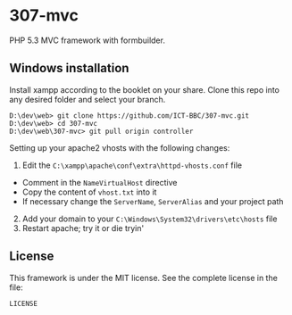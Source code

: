 307-mvc
=======

PHP 5.3 MVC framework with formbuilder.

Windows installation
--------------------

Install xampp according to the booklet on your share. Clone this repo into any desired folder and select your branch.

    D:\dev\web> git clone https://github.com/ICT-BBC/307-mvc.git
    D:\dev\web> cd 307-mvc
    D:\dev\web\307-mvc> git pull origin controller

Setting up your apache2 vhosts with the following changes:

1. Edit the `C:\xampp\apache\conf\extra\httpd-vhosts.conf` file
  * Comment in the `NameVirtualHost` directive 
  * Copy the content of `vhost.txt` into it
  * If necessary change the `ServerName`, `ServerAlias` and your project path
2. Add your domain to your `C:\Windows\System32\drivers\etc\hosts` file 
3. Restart apache; try it or die tryin'

License
-------

This framework is under the MIT license. See the complete license in the file:

    LICENSE
